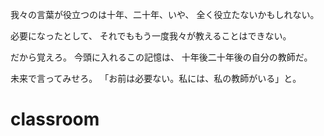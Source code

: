 我々の言葉が役立つのは十年、二十年、いや、
全く役立たないかもしれない。

必要になったとして、
それでももう一度我々が教えることはできない。

だから覚えろ。
今頭に入れるこの記憶は、
十年後二十年後の自分の教師だ。

未来で言ってみせろ。
「お前は必要ない。私には、私の教師がいる」と。

# classroom